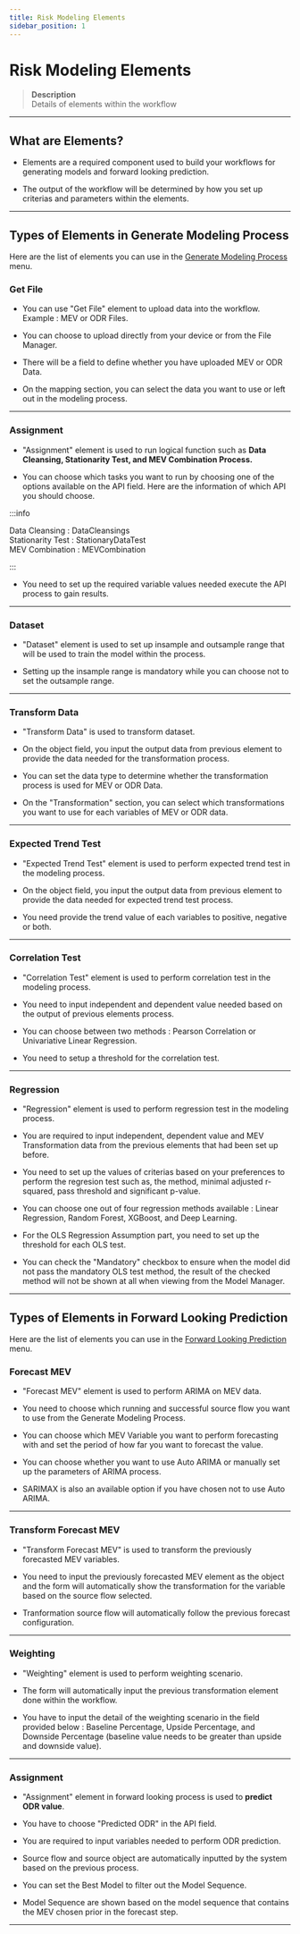 ```yaml
---
title: Risk Modeling Elements
sidebar_position: 1
---
```


# Risk Modeling Elements
> **Description**  
Details of elements within the workflow

---

## What are Elements?

- Elements are a required component used to build your workflows for generating models and forward looking prediction.

- The output of the workflow will be determined by how you set up criterias and parameters within the elements.

---

## Types of Elements in Generate Modeling Process

Here are the list of elements you can use in the [Generate Modeling Process](/docs/user-stories/risk-modeling/generate-model.md) menu.


### Get File

- You can use "Get File" element to upload data into the workflow.  
    Example : MEV or ODR Files.

- You can choose to upload directly from your device or from the File Manager.

- There will be a field to define whether you have uploaded MEV or ODR Data.

- On the mapping section, you can select the data you want to use or left out in the modeling process.

---

### Assignment

- "Assignment" element is used to run logical function such as **Data Cleansing, Stationarity Test, and MEV Combination Process.**

- You can choose which tasks you want to run by choosing one of the options available on the API field. Here are the information of which API you should choose.

:::info 

Data Cleansing : DataCleansings  
Stationarity Test : StationaryDataTest  
MEV Combination : MEVCombination  

:::

- You need to set up the required variable values needed execute the API process to gain results.

---

### Dataset

- "Dataset" element is used to set up insample and outsample range that will be used to train the model within the process.

- Setting up the insample range is mandatory while you can choose not to set the outsample range.

---

### Transform Data

- "Transform Data" is used to transform dataset.

- On the object field, you input the output data from previous element to provide the data needed for the transformation process.

- You can set the data type to determine whether the transformation process is used for MEV or ODR Data.

- On the "Transformation" section, you can select which transformations you want to use for each variables of MEV or ODR data.

---

### Expected Trend Test

- "Expected Trend Test" element is used to perform expected trend test in the modeling process.

- On the object field, you input the output data from previous element to provide the data needed for expected trend test process.

- You need provide the trend value of each variables to positive, negative or both.

---

### Correlation Test

- "Correlation Test" element is used to perform correlation test in the modeling process.

- You need to input independent and dependent value needed based on the output of previous elements process.

- You can choose between two methods : Pearson Correlation or Univariative Linear Regression.

- You need to setup a threshold for the correlation test.

---


### Regression

- "Regression" element is used to perform regression test in the modeling process.

- You are required to input independent, dependent value and MEV Transformation data from the previous elements that had been set up before.

- You need to set up the values of criterias based on your preferences to perform the regresion test such as, the method, minimal adjusted r-squared, pass threshold and significant p-value.

- You can choose one out of four regression methods available : Linear Regression, Random Forest, XGBoost, and Deep Learning.

- For the OLS Regression Assumption part, you need to set up the threshold for each OLS test.

- You can check the "Mandatory" checkbox to ensure when the model did not pass the mandatory OLS test method, the result of the checked method will not be shown at all when viewing from the Model Manager.

---

## Types of Elements in Forward Looking Prediction

Here are the list of elements you can use in the [Forward Looking Prediction](/docs/user-stories/risk-modeling/forward-looking.md) menu.

### Forecast MEV

- "Forecast MEV" element is used to perform ARIMA on MEV data.

- You need to choose which running and successful source flow you want to use from the Generate Modeling Process.

- You can choose which MEV Variable you want to perform forecasting with and set the period of how far you want to forecast the value.

- You can choose whether you want to use Auto ARIMA or manually set up the parameters of ARIMA process.

- SARIMAX is also an available option if you have chosen not to use Auto ARIMA.

---

### Transform Forecast MEV

- "Transform Forecast MEV" is used to transform the previously forecasted MEV variables.

- You need to input the previously forecasted MEV element as the object and the form will automatically show the transformation for the variable based on the source flow selected.

- Tranformation source flow will automatically follow the previous forecast configuration.

---

### Weighting

- "Weighting" element is used to perform weighting scenario.

- The form will automatically input the previous transformation element done within the workflow.

- You have to input the detail of the weighting scenario in the field provided below : Baseline Percentage, Upside Percentage, and Downside Percentage (baseline value needs to be greater than upside and downside value).

---

### Assignment

- "Assignment" element in forward looking process is used to **predict ODR value**.

- You have to choose "Predicted ODR" in the API field.

- You are required to input variables needed to perform ODR prediction.

- Source flow and source object are automatically inputted by the system based on the previous process.

- You can set the Best Model to filter out the Model Sequence.

- Model Sequence are shown based on the model sequence that contains the MEV chosen prior in the forecast step.

---

